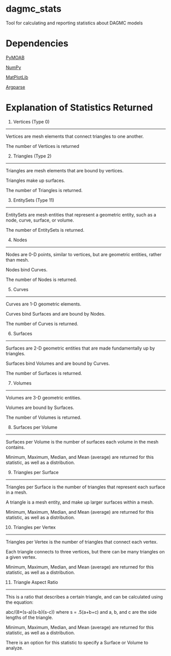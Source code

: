 # dagmc_stats
Tool for calculating and reporting statistics about DAGMC models

Dependencies
============

[PyMOAB](https://press3.mcs.anl.gov/sigma/moab-library/)

[NumPy](https://www.numpy.org/)

[MatPlotLib](https://matplotlib.org/)

[Argparse](https://docs.python.org/3/library/argparse.html)


Explanation of Statistics Returned
==================================
1. Vertices (Type 0)
--------------------
Vertices are mesh elements that connect triangles to one another. 

The number of Vertices is returned

2. Triangles (Type 2)
---------------------
Triangles are mesh elements that are bound by vertices. 

Triangles make up surfaces. 

The number of Triangles is returned.

3. EntitySets (Type 11)
-----------------------
EntitySets are mesh entities that represent a geometric entity, such as a node, curve, surface, or volume. 

The number of EntitySets is returned. 

4. Nodes
---------
Nodes are 0-D points, similar to vertices, but are geometric entities, rather than mesh. 

Nodes bind Curves. 

The number of Nodes is returned. 

5. Curves
----------
Curves are 1-D geometric elements. 

Curves bind Surfaces and are bound by Nodes. 

The number of Curves is returned. 

6. Surfaces
------------
Surfaces are 2-D geometric entities that are made fundamentally up by triangles. 

Surfaces bind Volumes and are bound by Curves. 

The number of Surfaces is returned. 

7. Volumes
-----------
Volumes are 3-D geometric entities. 

Volumes are bound by Surfaces. 

The number of Volumes is returned. 

8. Surfaces per Volume
-----------------------
Surfaces per Volume is the number of surfaces each volume in the mesh contains.

Minimum, Maximum, Median, and Mean (average) are returned for this statistic, as well as a distribution.

9. Triangles per Surface
------------------------
Triangles per Surface is the number of triangles that represent each surface in a mesh.

A triangle is a mesh entity, and make up larger surfaces within a mesh.

Minimum, Maximum, Median, and Mean (average) are returned for this statistic, as well as a distribution.

10. Triangles per Vertex
------------------------
Triangles per Vertex is the number of triangles that connect each vertex.

Each triangle connects to three vertices, but there can be many triangles on a given vertex.

Minimum, Maximum, Median, and Mean (average) are returned for this statistic, as well as a distribution.

11. Triangle Aspect Ratio
-------------------------
This is a ratio that describes a certain triangle, and can be calculated using the equation:

abc/(8*(s-a)(s-b)(s-c)) where s = .5(a+b+c) and a, b, and c are the side lengths of the triangle. 

Minimum, Maximum, Median, and Mean (average) are returned for this statistic, as well as a distribution.

There is an option for this statistic to specify a Surface or Volume to analyze.
